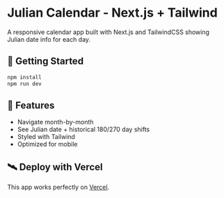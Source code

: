 # Julian Calendar - Next.js + Tailwind

A responsive calendar app built with Next.js and TailwindCSS showing Julian date info for each day.

## 🚀 Getting Started

```bash
npm install
npm run dev
```

## 🧾 Features

- Navigate month-by-month
- See Julian date + historical 180/270 day shifts
- Styled with Tailwind
- Optimized for mobile

## 🛰️ Deploy with Vercel

This app works perfectly on [Vercel](https://vercel.com).
